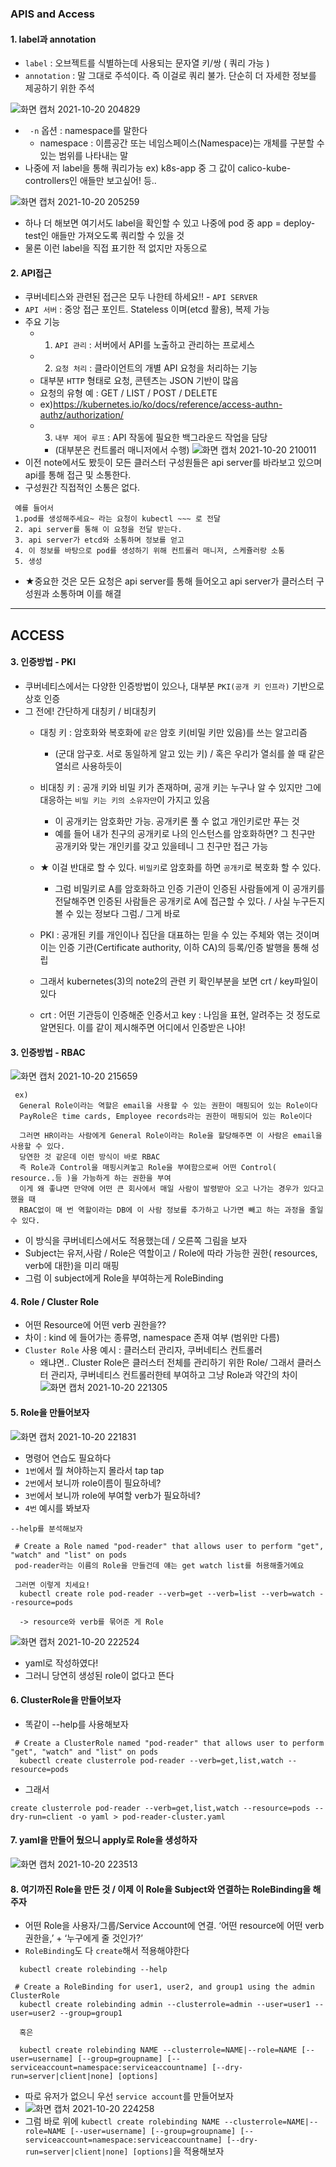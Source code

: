 ### APIS and Access

#### 1. label과 annotation
- `label` : 오브젝트를 식별하는데 사용되는 문자열 키/쌍 ( 쿼리 가능 )
- `annotation` : 말 그대로 주석이다. 즉 이걸로 쿼리 불가. 단순히 더 자세한 정보를 제공하기 위한 주석

![화면 캡처 2021-10-20 204829](https://user-images.githubusercontent.com/62214428/138087065-76eb6235-be59-45cc-971e-3c25bc17c4b6.png)
- ` -n` 옵션 : namespace를 말한다
   - namespace : 이름공간 또는 네임스페이스(Namespace)는 개체를 구분할 수 있는 범위를 나타내는 말
- 나중에 저 label을 통해 쿼리가능 ex) k8s-app 중 그 값이 calico-kube-controllers인 애들만 보고싶어! 등..

![화면 캡처 2021-10-20 205259](https://user-images.githubusercontent.com/62214428/138087617-ff425bb7-5b4e-41a1-9b97-880f70f5677b.png)
- 하나 더 해보면 여기서도 label을 확인할 수 있고 나중에 pod 중 app = deploy-test인 애들만 가져오도록 쿼리할 수 있을 것
- 물론 이런 label을 직접 표기한 적 없지만 자동으로

#### 2. API접근
- 쿠버네티스와 관련된 접근은 모두 나한테 하세요!! - `API SERVER`
- `API 서버` : 중앙 접근 포인트. Stateless 이며(etcd 활용), 복제 가능
- 주요 기능
   - 1) `API 관리` : 서버에서 API를 노출하고 관리하는 프로세스
   - 2) `요청 처리` : 클라이언트의 개별 API 요청을 처리하는 기능
   - 대부분 `HTTP` 형태로 요청, 콘텐츠는 JSON 기반이 많음
   - 요청의 유형 예 : GET / LIST / POST / DELETE
   - ex)https://kubernetes.io/ko/docs/reference/access-authn-authz/authorization/
   - 3) `내부 제어 루프` : API 작동에 필요한 백그라운드 작업을 담당
       - (대부분은 컨트롤러 매니저에서 수행)
![화면 캡처 2021-10-20 210011](https://user-images.githubusercontent.com/62214428/138088683-641ccf28-ad09-46a7-a4ce-8348852065a9.png)
- 이전 note에서도 봤듯이 모든 클러스터 구성원들은 api server를 바라보고 있으며 api를 통해 접근 및 소통한다. 
- 구성원간 직접적인 소통은 없다.
```
 예를 들어서 
 1.pod를 생성해주세요~ 라는 요청이 kubectl ~~~ 로 전달
 2. api server를 통해 이 요청을 전달 받는다.
 3. api server가 etcd와 소통하며 정보를 얻고
 4. 이 정보를 바탕으로 pod를 생성하기 위해 컨트롤러 매니저, 스케쥴러랑 소통
 5. 생성
```

- ★중요한 것은 모든 요청은 api server를 통해 들어오고 api server가 클러스터 구성원과 소통하며 이를 해결




-----------------

## ACCESS

#### 3. 인증방법 - PKI
- 쿠버네티스에서는 다양한 인증방법이 있으나, 대부분 `PKI(공개 키 인프라)` 기반으로 상호 인증
- 그 전에! 간단하게 대칭키 / 비대칭키
   - 대칭 키 : 암호화와 복호화에 `같은` 암호 키(비밀 키만 있음)를 쓰는 알고리즘
      - (군대 암구호. 서로 동일하게 알고 있는 키) / 혹은 우리가 열쇠를 쓸 때 같은 열쇠르 사용하듯이
   - 비대칭 키 : 공개 키와 비밀 키가 존재하며, 공개 키는 누구나 알 수 있지만 그에 대응하는 `비밀 키는 키의 소유자만`이 가지고 있음
      - 이 공개키는 암호화만 가능. 공개키론 풀 수 없고 개인키로만 푸는 것
      - 예를 들어 내가 친구의 공개키로 나의 인스턴스를 암호화하면? 그 친구만 공개키와 맞는 개인키를 갖고 있을테니 그 친구만 접근 가능
     
   - ★ 이걸 반대로 할 수 있다. `비밀키`로 암호화를 하면 `공개키`로 복호화 할 수 있다.
        - 그럼 비밀키로 A를 암호화하고 인증 기관이 인증된 사람들에게 이 공개키를 전달해주면 인증된 사람들은 공개키로 A에 접근할 수 있다.  / 사실 누구든지 볼 수 있는 정보다 그럼./ 그게 바로
   - PKI : 공개된 키를 개인이나 집단을 대표하는 믿을 수 있는 주체와 엮는 것이며 이는 인증 기관(Certificate authority, 이하 CA)의 등록/인증 발행을 통해 성립
   - 그래서 kubernetes(3)의 note2의 관련 키 확인부분을 보면 crt / key파일이 있다
   - crt : 어떤 기관등이 인증해준 인증서고 key : 나임을 표현, 알려주는 것 정도로 알면된다. 이를 같이 제시해주면 어디에서 인증받은 나야!


#### 3. 인증방법 - RBAC
![화면 캡처 2021-10-20 215659](https://user-images.githubusercontent.com/62214428/138097224-aff1f361-eff8-43dd-87d6-28c72711a210.png)
```
 ex) 
  General Role이라는 역할은 email을 사용할 수 있는 권한이 매핑되어 있는 Role이다
  PayRole은 time cards, Employee records라는 권한이 매핑되어 있는 Role이다
  
  그러면 HR이라는 사람에게 General Role이라는 Role을 할당해주면 이 사람은 email을 사용할 수 있다.
  당연한 것 같은데 이런 방식이 바로 RBAC
  즉 Role과 Control을 매핑시켜놓고 Role을 부여함으로써 어떤 Control( resource..등 )을 가능하게 하는 권한을 부여
  이게 왜 좋냐면 만약에 어떤 큰 회사에서 매일 사람이 발령받아 오고 나가는 경우가 있다고 했을 때
  RBAC없이 매 번 역할이라는 DB에 이 사람 정보를 추가하고 나가면 빼고 하는 과정을 줄일 수 있다.
```
- 이 방식을 쿠버네티스에서도 적용했는데 / 오른쪽 그림을 보자
- Subject는 유저,사람   / Role은 역할이고 / Role에 따라 가능한 권한( resources, verb에 대한)을 미리 매핑
- 그럼 이 subject에게 Role을 부여하는게 RoleBinding


#### 4. Role / Cluster Role
- 어떤 Resource에 어떤 verb 권한을??
- 차이 : kind 에 들어가는 종류명, namespace 존재 여부 (범위만 다름)
- `Cluster Role` 사용 예시 : 클러스터 관리자, 쿠버네티스 컨트롤러
    - 왜냐면.. Cluster Role은 클러스터 전체를 관리하기 위한 Role/ 그래서 클러스터 관리자, 쿠버네티스 컨트롤러한테 부여하고 그냥 Role과 약간의 차이
![화면 캡처 2021-10-20 221305](https://user-images.githubusercontent.com/62214428/138099650-228dcfcb-55e4-4bcf-8355-66a31b2d9baa.png)

#### 5. Role을 만들어보자
![화면 캡처 2021-10-20 221831](https://user-images.githubusercontent.com/62214428/138100596-c46dcf99-8602-4f9f-869d-b926301acb1d.png)
- 명령어 연습도 필요하다
- `1번`에서 뭘 쳐야하는지 몰라서 tap tap
- `2번`에서 보니까 role이름이 필요하네?
- `3번`에서 보니까 role에 부여할 verb가 필요하네?
- `4번` 예시를 봐보자

```
--help를 분석해보자

 # Create a Role named "pod-reader" that allows user to perform "get", "watch" and "list" on pods
 pod-reader라는 이름의 Role을 만들건데 얘는 get watch list를 허용해줄거예요
 
 그러면 이렇게 치세요!
  kubectl create role pod-reader --verb=get --verb=list --verb=watch --resource=pods
  
  -> resource와 verb를 묶어준 게 Role
```

![화면 캡처 2021-10-20 222524](https://user-images.githubusercontent.com/62214428/138101914-26b304d9-3f2d-47c2-8cdc-9a45ecf67a40.png)
- yaml로 작성하였다!
- 그러니 당연히 생성된 role이 없다고 뜬다

#### 6. ClusterRole을 만들어보자
- 똑같이 --help를 사용해보자

```
 # Create a ClusterRole named "pod-reader" that allows user to perform "get", "watch" and "list" on pods
  kubectl create clusterrole pod-reader --verb=get,list,watch --resource=pods
```
- 그래서
```
create clusterrole pod-reader --verb=get,list,watch --resource=pods --dry-run=client -o yaml > pod-reader-cluster.yaml
```

#### 7. yaml을 만들어 뒀으니 apply로 Role을 생성하자
![화면 캡처 2021-10-20 223513](https://user-images.githubusercontent.com/62214428/138103373-60f38378-e0c5-4f6d-b0d0-8ff3054d983f.png)


#### 8. 여기까진 Role을 만든 것 / 이제 이 Role을 Subject와 연결하는 RoleBinding을 해주자
- 어떤 Role을 사용자/그룹/Service Account에 연결. ‘어떤 resource에 어떤 verb 권한을,’ + ‘누구에게 줄 것인가?’
- `RoleBinding`도 다 `create`해서 적용해야한다
```
  kubectl create rolebinding --help

 # Create a RoleBinding for user1, user2, and group1 using the admin ClusterRole
  kubectl create rolebinding admin --clusterrole=admin --user=user1 --user=user2 --group=group1
  
  혹은
  
  kubectl create rolebinding NAME --clusterrole=NAME|--role=NAME [--user=username] [--group=groupname] [--serviceaccount=namespace:serviceaccountname] [--dry-run=server|client|none] [options]
```
- 따로 유저가 없으니 우선 `service account`를 만들어보자
- ![화면 캡처 2021-10-20 224258](https://user-images.githubusercontent.com/62214428/138104652-a73b1399-9c4c-420a-ac9e-f26607fccf6a.png)
- 그럼 바로 위에 `kubectl create rolebinding NAME --clusterrole=NAME|--role=NAME [--user=username] [--group=groupname] [--serviceaccount=namespace:serviceaccountname] [--dry-run=server|client|none] [options]`을 적용해보자










